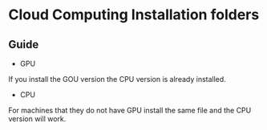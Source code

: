 # Cloud Computing Installation folders

## Guide

* GPU

If you install the GOU version the CPU version is already installed. 

* CPU

For machines that they do not have GPU install the same file and the CPU version will work.

